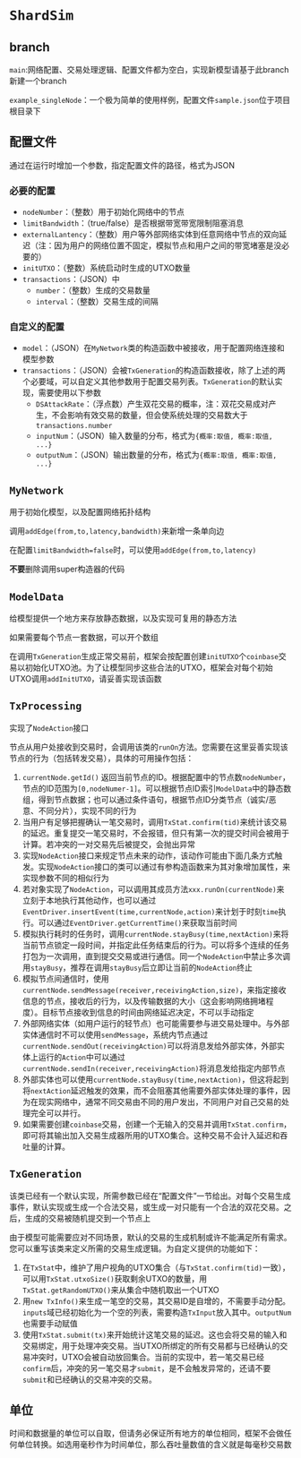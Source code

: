 # `ShardSim`

## branch

`main`:网络配置、交易处理逻辑、配置文件都为空白，实现新模型请基于此branch新建一个branch

`example_singleNode`：一个极为简单的使用样例，配置文件`sample.json`位于项目根目录下

## 配置文件

通过在运行时增加一个参数，指定配置文件的路径，格式为JSON

### 必要的配置

- `nodeNumber`：（整数）用于初始化网络中的节点
- `limitBandwidth`：（true/false）是否根据带宽带宽限制阻塞消息
- `externalLantency`：（整数）用户等外部网络实体到任意网络中节点的双向延迟（注：因为用户的网络位置不固定，模拟节点和用户之间的带宽堵塞是没必要的）
- `initUTXO`：（整数）系统启动时生成的UTXO数量
- `transactions`：（JSON）中
  - `number`：（整数）生成的交易数量
  - `interval`：（整数）交易生成的间隔

### 自定义的配置

- `model`：（JSON）在`MyNetwork`类的构造函数中被接收，用于配置网络连接和模型参数
- `transactions`：（JSON）会被`TxGeneration`的构造函数接收，除了上述的两个必要域，可以自定义其他参数用于配置交易列表。`TxGeneration`的默认实现，需要使用以下参数
  - `DSAttackRate`：（浮点数）产生双花交易的概率，注：双花交易成对产生，不会影响有效交易的数量，但会使系统处理的交易数大于`transactions.number`
  - `inputNum`：（JSON）输入数量的分布，格式为`{概率:取值, 概率:取值, ...}`
  - `outputNum`：（JSON）输出数量的分布，格式为`{概率:取值, 概率:取值, ...}`

## `MyNetwork`

用于初始化模型，以及配置网络拓扑结构

调用`addEdge(from,to,latency,bandwidth)`来新增一条单向边

在配置`limitBandwidth=false`时，可以使用`addEdge(from,to,latency)`

**不要**删除调用super构造器的代码

## `ModelData`

给模型提供一个地方来存放静态数据，以及实现可复用的静态方法

如果需要每个节点一套数据，可以开个数组

在调用`TxGeneration`生成正常交易前，框架会按配置创建`initUTXO`个`coinbase`交易以初始化UTXO池。为了让模型同步这些合法的UTXO，框架会对每个初始UTXO调用`addInitUTXO`，请妥善实现该函数

## `TxProcessing`

实现了`NodeAction`接口

节点从用户处接收到交易时，会调用该类的`runOn`方法。您需要在这里妥善实现该节点的行为（包括转发交易），具体的可用操作包括：

1. `currentNode.getId()` 返回当前节点的ID。根据配置中的节点数`nodeNumber`，节点的ID范围为`[0,nodeNumer-1]`。可以根据节点ID索引`ModelData`中的静态数组，得到节点数据；也可以通过条件语句，根据节点ID分类节点（诚实/恶意、不同分片），实现不同的行为
2. 当用户有足够把握确认一笔交易时，调用`TxStat.confirm(tid)`来统计该交易的延迟。重复提交一笔交易时，不会报错，但只有第一次的提交时间会被用于计算。若冲突的一对交易先后被提交，会抛出异常
3. 实现`NodeAction`接口来规定节点未来的动作，该动作可能由下面几条方式触发。实现`NodeAction`接口的类可以通过有参构造函数来为其对象增加属性，来实现参数不同的相似行为
4. 若对象实现了`NodeAction`，可以调用其成员方法`xxx.runOn(currentNode)`来立刻于本地执行其他动作，也可以通过`EventDriver.insertEvent(time,currentNode,action)`来计划于时刻`time`执行。可以通过`EventDriver.getCurrentTime()`来获取当前时间
5. 模拟执行耗时的任务时，调用`currentNode.stayBusy(time,nextAction)`来将当前节点锁定一段时间，并指定此任务结束后的行为。可以将多个连续的任务打包为一次调用，直到提交交易或进行通信。同一个`NodeAction`中禁止多次调用`stayBusy`，推荐在调用`stayBusy`后立即让当前的`NodeAction`终止
6. 模拟节点间通信时，使用`currentNode.sendMessage(receiver,receivingAction,size)`，来指定接收信息的节点，接收后的行为，以及传输数据的大小（这会影响网络拥堵程度）。目标节点接收到信息的时间由网络延迟决定，不可以手动指定
7. 外部网络实体（如用户运行的轻节点）也可能需要参与进交易处理中。与外部实体通信时不可以使用`sendMessage`，系统内节点通过`currentNode.sendOut(receivingAction)`可以将消息发给外部实体，外部实体上运行的`Action`中可以通过`currentNode.sendIn(receiver,receivingAction)`将消息发给指定内部节点
8. 外部实体也可以使用`currentNode.stayBusy(time,nextAction)`，但这将起到将`nextAction`延迟触发的效果，而不会阻塞其他需要外部实体处理的事件，因为在现实网络中，通常不同交易由不同的用户发出，不同用户对自己交易的处理完全可以并行。
9. 如果需要创建`coinbase`交易，创建一个无输入的交易并调用`TxStat.confirm`，即可将其输出加入交易生成器所用的UTXO集合。这种交易不会计入延迟和吞吐量的计算。

## `TxGeneration`

该类已经有一个默认实现，所需参数已经在“配置文件”一节给出。对每个交易生成事件，默认实现或生成一个合法交易，或生成一对只能有一个合法的双花交易。之后，生成的交易被随机提交到一个节点上

由于模型可能需要应对不同场景，默认的交易的生成机制或许不能满足所有需求。您可以重写该类来定义所需的交易生成逻辑。为自定义提供的功能如下：

1. 在`TxStat`中，维护了用户视角的UTXO集合（与`TxStat.confirm(tid)`一致），可以用`TxStat.utxoSize()`获取剩余UTXO的数量，用`TxStat.getRandomUTXO()`来从集合中随机取出一个UTXO
2. 用`new TxInfo()`来生成一笔空的交易，其交易ID是自增的，不需要手动分配。`inputs`域已经初始化为一个空的列表，需要构造`TxInput`放入其中。`outputNum`也需要手动赋值
3. 使用`TxStat.submit(tx)`来开始统计这笔交易的延迟。这也会将交易的输入和交易绑定，用于处理冲突交易。当UTXO所绑定的所有交易都与已经确认的交易冲突时，UTXO会被自动放回集合。当前的实现中，若一笔交易已经`confirm`后，冲突的另一笔交易才`submit`，是不会触发异常的，还请不要`submit`和已经确认的交易冲突的交易。

## 单位

时间和数据量的单位可以自取，但请务必保证所有地方的单位相同，框架不会做任何单位转换。如选用毫秒作为时间单位，那么吞吐量数值的含义就是每毫秒交易数

